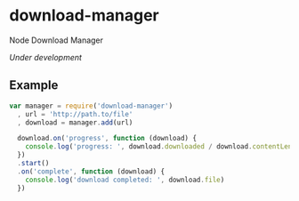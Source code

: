 # download-manager
Node Download Manager

*Under development*

## Example

```js
var manager = require('download-manager')
  , url = 'http://path.to/file'
  , download = manager.add(url)

  download.on('progress', function (download) {
    console.log('progress: ', download.downloaded / download.contentLength * 100)
  })
  .start()
  .on('complete', function (download) {
    console.log('download completed: ', download.file)
  })
```
